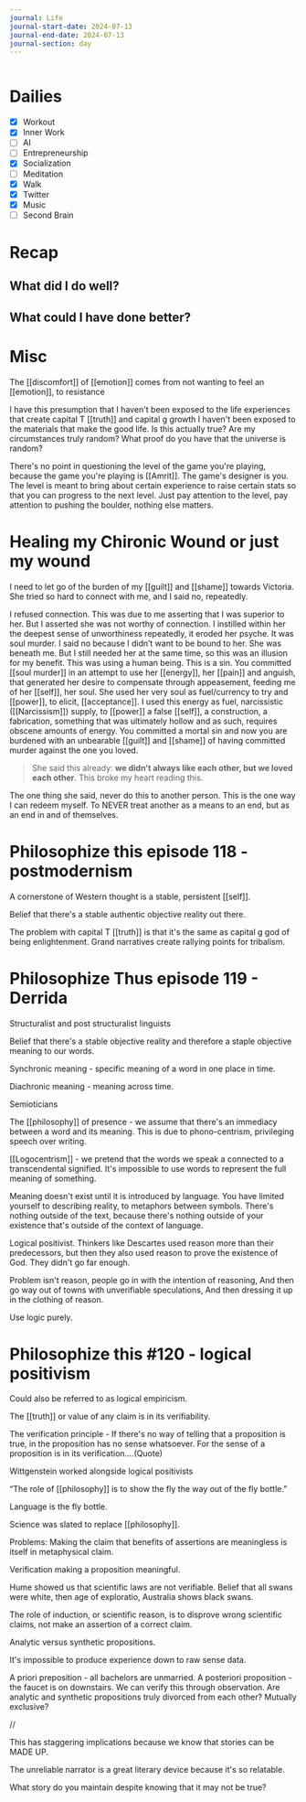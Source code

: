 ```yaml
---
journal: Life
journal-start-date: 2024-07-13
journal-end-date: 2024-07-13
journal-section: day
---
```


```calendar-nav
```

# Dailies

- [x] Workout
- [x] Inner Work
- [ ] AI
- [ ] Entrepreneurship
- [x] Socialization
- [ ] Meditation
- [x] Walk
- [x] Twitter
- [x] Music
- [ ] Second Brain

# Recap

## What did I do well?


## What could I have done better?


# Misc

The [[discomfort]] of [[emotion]] comes from not wanting to feel an [[emotion]], to resistance 

I have this presumption that I haven't been exposed to the life experiences that create capital T [[truth]] and capital g growth I haven't been exposed to the materials that make the good life. Is this actually true? Are my circumstances truly random? What proof do you have that the universe is random? 

There's no point in questioning the level of the game you're playing, because the game you're playing is [[Amrit]]. The game's designer is you. The level is meant to bring about certain experience to raise certain stats so that you can progress to the next level. Just pay attention to the level, pay attention to pushing the boulder, nothing else matters. 



# Healing my Chironic Wound or just my wound

I need to let go of the burden of my [[guilt]] and [[shame]] towards Victoria. She tried so hard to connect with me, and I said no, repeatedly. 

I refused connection. This was due to me asserting that I was superior to her. But I asserted she was not worthy of connection. I instilled within her the deepest sense of unworthiness repeatedly, it eroded her psyche. It was soul murder. I said no because I didn’t want to be bound to her. She was beneath me. But I still needed her at the same time, so this was an illusion for my benefit. This was using a human being. This is a sin. You committed [[soul murder]] in an attempt to use her [[energy]], her [[pain]] and anguish, that generated her desire to compensate through appeasement, feeding me of her [[self]], her soul. She used her very soul as fuel/currency to try and [[power]], to elicit, [[acceptance]]. I used this energy as fuel, narcissistic ([[Narcissism]]) supply, to [[power]] a false [[self]], a construction, a fabrication, something that was ultimately hollow and as such, requires obscene amounts of energy. You committed a mortal sin and now you are burdened with an unbearable [[guilt]] and [[shame]] of having committed murder against the one you loved. 

>She said this already: **we didn’t always like each other, but we loved each other**. This broke my heart reading this. 

The one thing she said, never do this to another person. This is the one way I can redeem myself. To NEVER treat another as a means to an end, but as an end in and of themselves.



# Philosophize this episode 118 - postmodernism 

A cornerstone of Western thought is a stable, persistent [[self]]. 

Belief that there's a stable authentic objective reality out there.

The problem with capital T [[truth]] is that it's the same as capital g god of being enlightenment. Grand narratives create rallying points for tribalism. 

# Philosophize Thus episode 119 - Derrida 

Structuralist and post structuralist linguists 

Belief that there's a stable objective reality and therefore a staple objective meaning to our words.

Synchronic meaning - specific meaning of a word in one place in time. 

Diachronic meaning - meaning across time. 

Semioticians

The [[philosophy]] of presence - we assume that there's an immediacy between a word and its meaning. This is due to phono-centrism, privileging speech over writing. 

[[Logocentrism]] - we pretend that the words we speak a connected to a transcendental signified. It's impossible to use words to represent the full meaning of something.

Meaning doesn't exist until it is introduced by language. You have limited yourself to describing reality, to metaphors between symbols. There's nothing outside of the text, because there's nothing outside of your existence that's outside of the context of language.

Logical positivist. 
Thinkers like Descartes used reason more than their predecessors, but then they also used reason to prove the existence of God. They didn't go far enough. 

Problem isn't reason, people go in with the intention of reasoning, And then go way out of towns with unverifiable speculations, And then dressing it up in the clothing of reason. 

Use logic purely. 

# Philosophize this #120 - logical positivism

Could also be referred to as logical empiricism.

The [[truth]] or value of any claim is in its verifiability. 

The verification principle - If there's no way of telling that a proposition is true, in the proposition has no sense whatsoever. For the sense of a proposition is in its verification….(Quote)

Wittgenstein worked alongside logical positivists 

“The role of [[philosophy]] is to show the fly the way out of the fly bottle.”

Language is the fly bottle. 

Science was slated to replace [[philosophy]]. 

Problems:
Making the claim that benefits of assertions are meaningless is itself in metaphysical claim. 

Verification making a proposition meaningful. 

Hume showed us that scientific laws are not verifiable. Belief that all swans were white, then age of exploratio, Australia shows black swans. 

The role of induction, or scientific reason, is to disprove wrong scientific claims, not make an assertion of a correct claim. 

Analytic versus synthetic propositions. 

It's impossible to produce experience down to raw sense data. 

A priori preposition - all bachelors are unmarried. 
A posteriori proposition - the faucet is on downstairs. We can verify this through observation. 
Are analytic and synthetic propositions truly divorced from each other? Mutually exclusive?

//

This has staggering implications because we know that stories can be MADE UP.

  

The unreliable narrator is a great literary device because it's so relatable.

  

What story do you maintain despite knowing that it may not be true?











